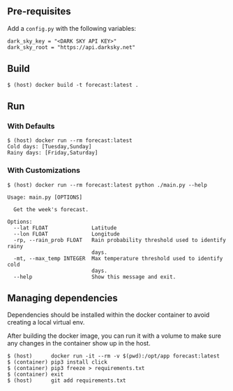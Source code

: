 ## Pre-requisites

Add a `config.py` with the following variables:

```
dark_sky_key = "<DARK SKY API KEY>"
dark_sky_root = "https://api.darksky.net"
```

## Build 

```
$ (host) docker build -t forecast:latest .
```

## Run

### With Defaults
```
$ (host) docker run --rm forecast:latest
Cold days: [Tuesday,Sunday]
Rainy days: [Friday,Saturday]
```

### With Customizations

```
$ (host) docker run --rm forecast:latest python ./main.py --help

Usage: main.py [OPTIONS]

  Get the week's forecast.

Options:
  --lat FLOAT              Latitude
  --lon FLOAT              Longitude
  -rp, --rain_prob FLOAT   Rain probability threshold used to identify rainy
                           days.
  -mt, --max_temp INTEGER  Max temperature threshold used to identify cold
                           days.
  --help                   Show this message and exit.
```

## Managing dependencies

Dependencies should be installed within the docker container to avoid creating a local virtual env.

After building the docker image, you can run it with a volume to make sure any changes in the container show up in the host.

```
$ (host)      docker run -it --rm -v $(pwd):/opt/app forecast:latest
$ (container) pip3 install click
$ (container) pip3 freeze > requirements.txt
$ (container) exit
$ (host)      git add requirements.txt
```